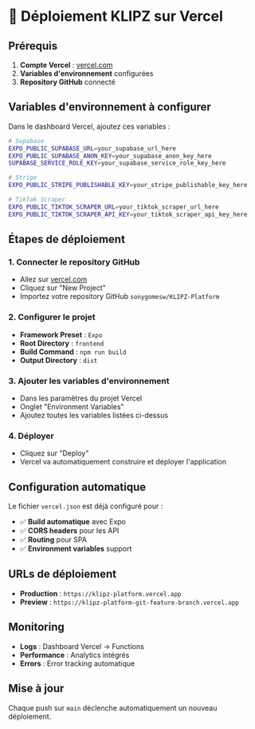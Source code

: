 # 🚀 Déploiement KLIPZ sur Vercel

## Prérequis

1. **Compte Vercel** : [vercel.com](https://vercel.com)
2. **Variables d'environnement** configurées
3. **Repository GitHub** connecté

## Variables d'environnement à configurer

Dans le dashboard Vercel, ajoutez ces variables :

```bash
# Supabase
EXPO_PUBLIC_SUPABASE_URL=your_supabase_url_here
EXPO_PUBLIC_SUPABASE_ANON_KEY=your_supabase_anon_key_here
SUPABASE_SERVICE_ROLE_KEY=your_supabase_service_role_key_here

# Stripe
EXPO_PUBLIC_STRIPE_PUBLISHABLE_KEY=your_stripe_publishable_key_here

# TikTok Scraper
EXPO_PUBLIC_TIKTOK_SCRAPER_URL=your_tiktok_scraper_url_here
EXPO_PUBLIC_TIKTOK_SCRAPER_API_KEY=your_tiktok_scraper_api_key_here
```

## Étapes de déploiement

### 1. **Connecter le repository GitHub**
- Allez sur [vercel.com](https://vercel.com)
- Cliquez sur "New Project"
- Importez votre repository GitHub `sonygomesw/KLIPZ-Platform`

### 2. **Configurer le projet**
- **Framework Preset** : `Expo`
- **Root Directory** : `frontend`
- **Build Command** : `npm run build`
- **Output Directory** : `dist`

### 3. **Ajouter les variables d'environnement**
- Dans les paramètres du projet Vercel
- Onglet "Environment Variables"
- Ajoutez toutes les variables listées ci-dessus

### 4. **Déployer**
- Cliquez sur "Deploy"
- Vercel va automatiquement construire et déployer l'application

## Configuration automatique

Le fichier `vercel.json` est déjà configuré pour :
- ✅ **Build automatique** avec Expo
- ✅ **CORS headers** pour les API
- ✅ **Routing** pour SPA
- ✅ **Environment variables** support

## URLs de déploiement

- **Production** : `https://klipz-platform.vercel.app`
- **Preview** : `https://klipz-platform-git-feature-branch.vercel.app`

## Monitoring

- **Logs** : Dashboard Vercel → Functions
- **Performance** : Analytics intégrés
- **Errors** : Error tracking automatique

## Mise à jour

Chaque push sur `main` déclenche automatiquement un nouveau déploiement. 